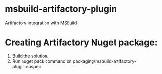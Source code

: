 msbuild-artifactory-plugin
==========================

Artifactory integration with MSBuild

# Creating Artifactory Nuget package: 
1. Build the solution.
2. Run nuget pack command on packaging\msbuild-artifactory-plugin.nuspec

